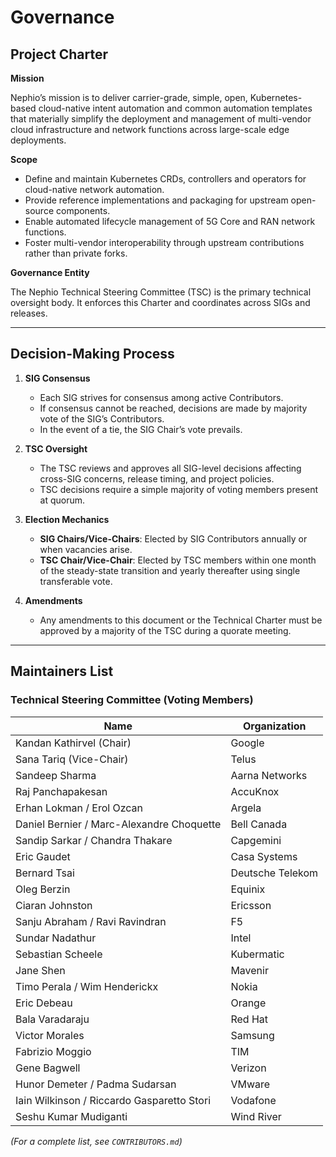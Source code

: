 # Governance

## Project Charter

**Mission**

Nephio’s mission is to deliver carrier-grade, simple, open, Kubernetes-based cloud-native intent automation and common automation templates that materially simplify the deployment and management of multi-vendor cloud infrastructure and network functions across large-scale edge deployments.

**Scope**

- Define and maintain Kubernetes CRDs, controllers and operators for cloud-native network automation.
- Provide reference implementations and packaging for upstream open-source components.
- Enable automated lifecycle management of 5G Core and RAN network functions.
- Foster multi-vendor interoperability through upstream contributions rather than private forks.

**Governance Entity**

The Nephio Technical Steering Committee (TSC) is the primary technical oversight body. It enforces this Charter and coordinates across SIGs and releases.

---

## Decision-Making Process

1. **SIG Consensus**
   - Each SIG strives for consensus among active Contributors.
   - If consensus cannot be reached, decisions are made by majority vote of the SIG’s Contributors.
   - In the event of a tie, the SIG Chair’s vote prevails.

2. **TSC Oversight**
   - The TSC reviews and approves all SIG-level decisions affecting cross-SIG concerns, release timing, and project policies.
   - TSC decisions require a simple majority of voting members present at quorum.

3. **Election Mechanics**
   - **SIG Chairs/Vice-Chairs**: Elected by SIG Contributors annually or when vacancies arise.
   - **TSC Chair/Vice-Chair**: Elected by TSC members within one month of the steady-state transition and yearly thereafter using single transferable vote.

4. **Amendments**
   - Any amendments to this document or the Technical Charter must be approved by a majority of the TSC during a quorate meeting.

---

## Maintainers List

### Technical Steering Committee (Voting Members)

| Name                              | Organization        |
|-----------------------------------|---------------------|
| Kandan Kathirvel (Chair)          | Google              |
| Sana Tariq (Vice-Chair)           | Telus               |
| Sandeep Sharma                    | Aarna Networks      |
| Raj Panchapakesan                 | AccuKnox            |
| Erhan Lokman / Erol Ozcan         | Argela              |
| Daniel Bernier / Marc-Alexandre Choquette | Bell Canada   |
| Sandip Sarkar / Chandra Thakare   | Capgemini           |
| Eric Gaudet                       | Casa Systems        |
| Bernard Tsai                      | Deutsche Telekom    |
| Oleg Berzin                       | Equinix             |
| Ciaran Johnston                   | Ericsson            |
| Sanju Abraham / Ravi Ravindran    | F5                  |
| Sundar Nadathur                   | Intel               |
| Sebastian Scheele                 | Kubermatic          |
| Jane Shen                         | Mavenir             |
| Timo Perala / Wim Henderickx      | Nokia               |
| Eric Debeau                       | Orange              |
| Bala Varadaraju                   | Red Hat             |
| Victor Morales                    | Samsung             |
| Fabrizio Moggio                   | TIM                 |
| Gene Bagwell                      | Verizon             |
| Hunor Demeter / Padma Sudarsan    | VMware              |
| Iain Wilkinson / Riccardo Gasparetto Stori | Vodafone  |
| Seshu Kumar Mudiganti             | Wind River          |

*(For a complete list, see `CONTRIBUTORS.md`)*
